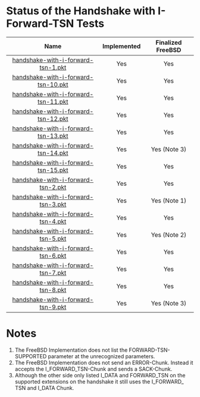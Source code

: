 # Status of the Handshake with I-Forward-TSN Tests

| Name                                                                             | Implemented   | Finalized FreeBSD   |
| :------------------------------------------------------------------------------: | :-----------: | :-----------------: |
| [handshake-with-i-forward-tsn-1.pkt](handshake-with-i-forward-tsn-1.pkt "-")     | Yes           | Yes                 |
| [handshake-with-i-forward-tsn-10.pkt](handshake-with-i-forward-tsn-10.pkt "-")   | Yes           | Yes                 |
| [handshake-with-i-forward-tsn-11.pkt](handshake-with-i-forward-tsn-11.pkt "-")   | Yes           | Yes                 |
| [handshake-with-i-forward-tsn-12.pkt](handshake-with-i-forward-tsn-12.pkt "-")   | Yes           | Yes                 |
| [handshake-with-i-forward-tsn-13.pkt](handshake-with-i-forward-tsn-13.pkt "-")   | Yes           | Yes                 |
| [handshake-with-i-forward-tsn-14.pkt](handshake-with-i-forward-tsn-14.pkt "-")   | Yes           | Yes (Note 3)        |
| [handshake-with-i-forward-tsn-15.pkt](handshake-with-i-forward-tsn-15.pkt "-")   | Yes           | Yes                 |
| [handshake-with-i-forward-tsn-2.pkt](handshake-with-i-forward-tsn-2.pkt "-")     | Yes           | Yes                 |
| [handshake-with-i-forward-tsn-3.pkt](handshake-with-i-forward-tsn-3.pkt "-")     | Yes           | Yes (Note 1)        |
| [handshake-with-i-forward-tsn-4.pkt](handshake-with-i-forward-tsn-4.pkt "-")     | Yes           | Yes                 |
| [handshake-with-i-forward-tsn-5.pkt](handshake-with-i-forward-tsn-5.pkt "-")     | Yes           | Yes (Note 2)        |
| [handshake-with-i-forward-tsn-6.pkt](handshake-with-i-forward-tsn-6.pkt "-")     | Yes           | Yes                 |
| [handshake-with-i-forward-tsn-7.pkt](handshake-with-i-forward-tsn-7.pkt "-")     | Yes           | Yes                 |
| [handshake-with-i-forward-tsn-8.pkt](handshake-with-i-forward-tsn-8.pkt "-")     | Yes           | Yes                 |
| [handshake-with-i-forward-tsn-9.pkt](handshake-with-i-forward-tsn-9.pkt "-")     | Yes           | Yes (Note 3)        |

# Notes
1. The FreeBSD Implementation does not list the FORWARD-TSN-SUPPORTED parameter at the unrecognized parameters.
2. The FreeBSD Implementation does not send an ERROR-Chunk. Instead it accepts the I_FORWARD_TSN-Chunk and sends a SACK-Chunk.
3. Although the other side only listed I_DATA and FORWARD_TSN on the supported extensions on the handshake it still uses the I_FORWARD_
   TSN and I_DATA Chunk.
